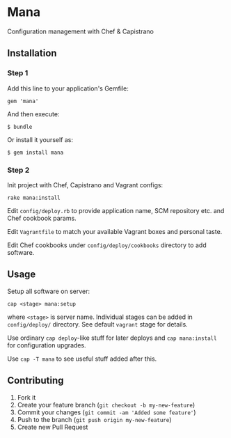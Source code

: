 # Mana

Configuration management with Chef & Capistrano

## Installation

### Step 1

Add this line to your application's Gemfile:

    gem 'mana'

And then execute:

    $ bundle

Or install it yourself as:

    $ gem install mana

### Step 2

Init project with Chef, Capistrano and Vagrant configs:

    rake mana:install

Edit `config/deploy.rb` to provide application name, SCM repository etc. and Chef cookbook params.

Edit `Vagrantfile` to match your available Vagrant boxes and personal taste.

Edit Chef cookbooks under `config/deploy/cookbooks` directory to add software.

## Usage

Setup all software on server:

    cap <stage> mana:setup

where `<stage>` is server name. Individual stages can be added in `config/deploy/` directory.
See default `vagrant` stage for details.

Use ordinary `cap deploy`-like stuff for later deploys and `cap mana:install` for configuration upgrades.

Use `cap -T mana` to see useful stuff added after this.


## Contributing

1. Fork it
2. Create your feature branch (`git checkout -b my-new-feature`)
3. Commit your changes (`git commit -am 'Added some feature'`)
4. Push to the branch (`git push origin my-new-feature`)
5. Create new Pull Request
